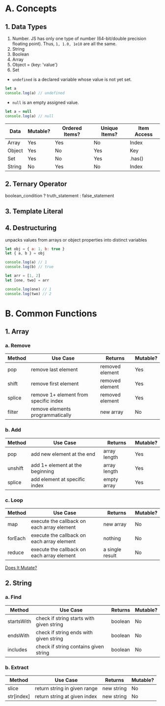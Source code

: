 # A. Concepts

## 1. Data Types

1. Number. JS has only one type of number (64-bit/double precision floating point). Thus, `1, 1.0, 1e10` are all the same.
2. String
3. Boolean
4. Array
5. Object = {key: 'value'}
6. Set

- `undefined` is a declared variable whose value is not yet set.

```javascript
let a
console.log(a) // undefined
```

- `null` is an empty assigned value.

```javascript
let a = null
console.log(a) // null
```

| Data   | Mutable? | Ordered Items? | Unique Items? | Item Access |
| ------ | -------- | -------------- | ------------- | ----------- |
| Array  | Yes      | Yes            | No            | Index       |
| Object | Yes      | No             | Yes           | Key         |
| Set    | Yes      | No             | Yes           | .has()      |
| String | No       | Yes            | No            | Index       |

## 2. Ternary Operator

boolean_condition ? truth_statement : false_statement

## 3. Template Literal

## 4. Destructuring

unpacks values from arrays or object properties into distinct variables

```javascript
let obj = { a: 1, b: true }
let { a, b } = obj

console.log(a) // 1
console.log(b) // true
```

```javascript
let arr = [1, 2]
let [one, two] = arr

console.log(one) // 1
console.log(two) // 2
```

# B. Common Functions

## 1. Array

### a. Remove

| Method | Use Case                              | Returns         | Mutable? |
| ------ | ------------------------------------- | --------------- | -------- |
| pop    | remove last element                   | removed element | Yes      |
| shift  | remove first element                  | removed element | Yes      |
| splice | remove 1+ element from specific index | removed element | Yes      |
| filter | remove elements programmatically      | new array       | No       |

### b. Add

| Method  | Use Case                        | Returns      | Mutable? |
| ------- | ------------------------------- | ------------ | -------- |
| pop     | add new element at the end      | array length | Yes      |
| unshift | add 1+ element at the beginning | array length | Yes      |
| splice  | add element at specific index   | empty array  | Yes      |

### c. Loop

| Method  | Use Case                                   | Returns         | Mutable? |
| ------- | ------------------------------------------ | --------------- | -------- |
| map     | execute the callback on each array element | new array       | No       |
| forEach | execute the callback on each array element | nothing         | No       |
| reduce  | execute the callback on each array element | a single result | No       |

[Does It Mutate?](https://doesitmutate.xyz/)

## 2. String

### a. Find

| Method     | Use Case                                 | Returns | Mutable? |
| ---------- | ---------------------------------------- | ------- | -------- |
| startsWith | check if string starts with given string | boolean | No       |
| endsWith   | check if string ends with given string   | boolean | No       |
| includes   | check if string contains given string    | boolean | No       |

### b. Extract

| Method     | Use Case                     | Returns    | Mutable? |
| ---------- | ---------------------------- | ---------- | -------- |
| slice      | return string in given range | new string | No       |
| str[index] | return string at given index | new string | No       |
